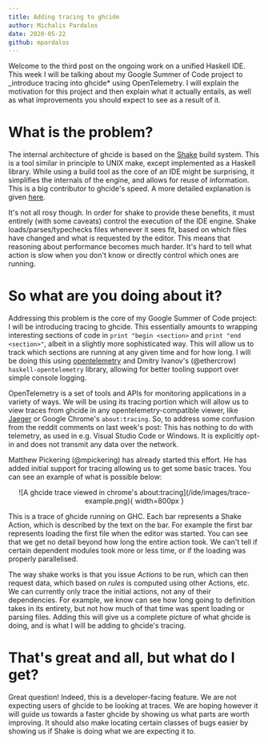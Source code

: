 ```yaml
---
title: Adding tracing to ghcide
author: Michalis Pardalos
date: 2020-05-22
github: mpardalos
---
```


Welcome to the third post on the ongoing work on a unified Haskell IDE. This week I will be talking about my Google Summer of Code project to _introduce tracing into ghcide* using OpenTelemetry. I will explain the motivation for this project and then explain what it actually entails, as well as what improvements you should expect to see as a result of it. 

# What is the problem?

The internal architecture of ghcide is based on the [Shake](https://shakebuild.com) build system. This is a tool similar in principle to UNIX make, except implemented as a Haskell library. While using a build tool as the core of an IDE might be surprising, it simplifies the internals of the engine, and allows for reuse of information. This is a big contributor to ghcide's speed. A more detailed explanation is given [here](https://4ta.uk/p/shaking-up-the-ide).

It's not all rosy though. In order for shake to provide these benefits, it must entirely (with some caveats) control the execution of the IDE engine. Shake loads/parses/typechecks files whenever it sees fit, based on which files have changed and what is requested by the editor. This means that reasoning about performance becomes much harder. It's hard to tell what action is slow when you don't know or directly control which ones are running.

# So what are you doing about it?

Addressing this problem is the core of my Google Summer of Code project: I will be introducing tracing to ghcide. This essentially amounts to wrapping interesting sections of code in `print "begin <section>` and `print "end <section>"`, albeit in a slightly more sophisticated way. This will allow us to track which sections are running at any given time and for how long. I will be doing this using [opentelemetry](https://opentelemetry.io/) and Dmitry Ivanov's (\@ethercrow) `haskell-opentelemetry` library, allowing for better tooling support over simple console logging.

OpenTelemetry is a set of tools and APIs for monitoring applications in a variety of ways. We will be using its tracing portion which will allow us to view traces from ghcide in any opentelemetry-compatible viewer, like [Jaeger](https://jaegertracing.io/) or Google Chrome's `about:tracing`. So, to address some confusion from the reddit comments on last week's post: This has nothing to do with telemetry, as used in e.g. Visual Studio Code or Windows. It is explicitly opt-in and does not transmit any data over the network.

Matthew Pickering (\@mpickering) has already started this effort. He has added initial support for tracing allowing us to get some basic traces. You can see an example of what is possible below:

<p align="center">
![A ghcide trace viewed in chrome's about:tracing](/ide/images/trace-example.png){ width=800px }
</p>

This is a trace of ghcide running on GHC. Each bar represents a Shake Action, which is described by the text on the bar. For example the first bar represents loading the first file when the editor was started. You can see that we get no detail beyond how long the entire action took. We can't tell if certain dependent modules took more or less time, or if the loading was properly parallelised.

The way shake works is that you issue *Actions* to be run, which can then request data, which based on *rules* is computed using other Actions, etc. We can currently only trace the initial actions, not any of their dependencies. For example, we know can see how long going to definition takes in its entirety, but not how much of that time was spent loading or parsing files. Adding this will give us a complete picture of what ghcide is doing, and is what I will be adding to ghcide's tracing.

# That's great and all, but what do I get?

Great question! Indeed, this is a developer-facing feature. We are not expecting users of ghcide to be looking at traces. We are hoping however it will guide us towards a faster ghcide by showing us what parts are worth improving. It should also make locating certain classes of bugs easier by showing us if Shake is doing what we are expecting it to. 



















